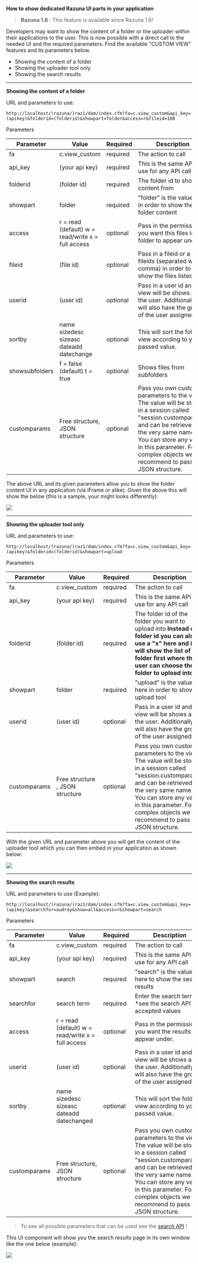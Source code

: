 **How to show dedicated Razuna UI parts in your application**

> **Razuna 1.6** : This feature is available since Razuna 1.6!

Developers may want to show the content of a folder or the uploader within their applications to the user. This is now possible with a direct call to the needed UI and the required parameters. Find the available "CUSTOM VIEW" features and its parameters below.

   * Showing the content of a folder
   * Showing the uploader tool only
   * Showing the search results

___

**Showing the content of a folder**

URL and parameters to use:

```
http://localhost/(razuna/)raz1/dam/index.cfm?fa=c.view_custom&api_key=(apikey)&folderid=(folderid)&showpart=folder&access=r&fileid=108
```

Parameters

|Parameter|Value|Required|Description|Availability|
|---------|-----|--------|-----------|------------|
|fa|c.view_custom|required|The action to call||
|api_key|(your api key)|required|This is the same API you use for any API call||
|folderid|(folder id)|	required|The folder id to show content from||
|showpart|folder|required|"folder" is the value here in order to show the folder content||
|access|r = read (default) w = read/write x = full access|optional|Pass in the permission you want this files in this folder to appear under.||
|fileid|(file id)|optional|Pass in a fileid or a list of fileids (separated with a comma) in order to only show the files listed.||
|userid|(user id)|optional|Pass in a user id and the view will be shows as the user. Additionally, it will also have the groups of the user assigned!||
|sortby|name  sizedesc  sizeasc  dateadd  datechange|optional|This will sort the folder view according to your passed value.||
|showsubfolders|f = false (default)  t = true  |optional|Shows files from subfolders||
|customparams|Free structure, JSON structure |optional| Pass you own custom parameters to the view. The value will be stored in a session called "session.customparams" and can be retrieved by the very same name. You can store any value in this parameter. For complex objects we recommend to pass a JSON structure.|1.6.5|

The above URL and its given parameters allow you to show the folder content UI in any application (via iFrame or alike). Given the above this will show the below (this is a sample, your might looks differently):

![](/How/img/Screenshot_1_14_13_11_37_AM.png)

___

**Showing the uploader tool only**

URL and parameters to use:

```
http://localhost/(razuna/)raz1/dam/index.cfm?fa=c.view_custom&api_key=(apikey)&folderid=(folderid)&showpart=upload
```

Parameters

|Parameter|Value|Required|Description|Availability|
|---------|-----|--------|-----------|------------|
|fa|c.view_custom|required|The action to call||
|api_key|(your api key)|required|This is the same API you use for any API call||
|folderid|(folder id)|	required|The folder id of the folder you want to upload into **Instead of a folder id you can also use a "x" here and it will show the list of folder first where the user can choose the folder to upload into**||
|showpart|folder|required|"upload" is the value here in order to show the upload tool||
|userid|(user id)|optional|Pass in a user id and the view will be shows as the user. Additionally, it will also have the groups of the user assigned!||
|customparams|Free structure , JSON structure|optional|Pass you own custom parameters to the view. The value will be stored in a session called "session.customparams" and can be retrieved by the very same name. You can store any value in this parameter. For complex objects we recommend to pass a JSON structure.|1.6.5|

With the given URL and parameter above you will get the content of the uploader tool which you can then embed in your application as shown below:

![](/How/img/Screenshot_1_14_13_11_41_AM.png)

___

**Showing the search results**

URL and parameters to use (Example):

```
http://localhost/(razuna/)raz1/dam/index.cfm?fa=c.view_custom&api_key=(apikey)&searchfor=audrey&show=all&access=r&showpart=search
```

Parameters

|Parameter|Value|Required|Description|Availability|
|---------|-----|--------|-----------|------------|
|fa|c.view_custom|required|The action to call||
|api_key|(your api key)|required|This is the same API you use for any API call||
|showpart|search|required|"search" is the value here to show the search results||
|searchfor|search term|required|Enter the search term *see the search API for accepted values||
|access|r = read (default) w = read/write  x = full access|optional|Pass in the permission you want the results to appear under.||
|userid|(user id)|optional|Pass in a user id and the view will be shows as the user. Additionally, it will also have the groups of the user assigned!||
|sortby|name sizedesc sizeasc dateadd datechanged|optional|This will sort the folder view according to your passed value.||
|customparams|Free structure, JSON structure|optional|Pass you own custom parameters to the view. The value will be stored in a session called "session.customparams" and can be retrieved by the very same name. You can store any value in this parameter. For complex objects we recommend to pass a JSON structure.|1.6.5|

> To see all possible parameters that can be used see the [search API](http://wiki.razuna.com/display/ecp/Search+API2) !

This UI component will show you the search results page in its own window like the one below (example):

![](/How/img/Screenshot_3_3_13_4_17_PM.png)



